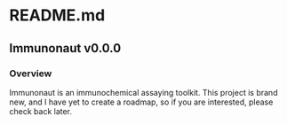 # README.md

## Immunonaut v0.0.0

### Overview

Immunonaut is an immunochemical assaying toolkit. This project is brand new, and I have yet to create a roadmap, so if you are interested, please check back later.